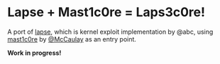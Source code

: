 # Lapse + Mast1c0re = Laps3c0re!
A port of [lapse](https://github.com/kmeps4/PSFree/blob/main/lapse.mjs), which is kernel exploit implementation by @abc, using [mast1c0re](https://github.com/McCaulay/mast1c0re) by [@McCaulay](https://github.com/McCaulay) as an entry point.

**Work in progress!**
